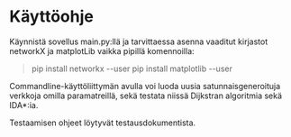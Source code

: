 # Käyttöohje

Käynnistä sovellus main.py:llä ja tarvittaessa asenna vaaditut kirjastot networkX ja matplotLib vaikka pipillä komennoilla:
 > pip install networkx --user
 > pip install matplotlib --user

Commandline-käyttöliittymän avulla voi luoda uusia satunnaisgeneroituja verkkoja omilla paramatreillä, sekä testata niissä Dijkstran algoritmia sekä IDA*:ia.

Testaamisen ohjeet löytyvät testausdokumentista.